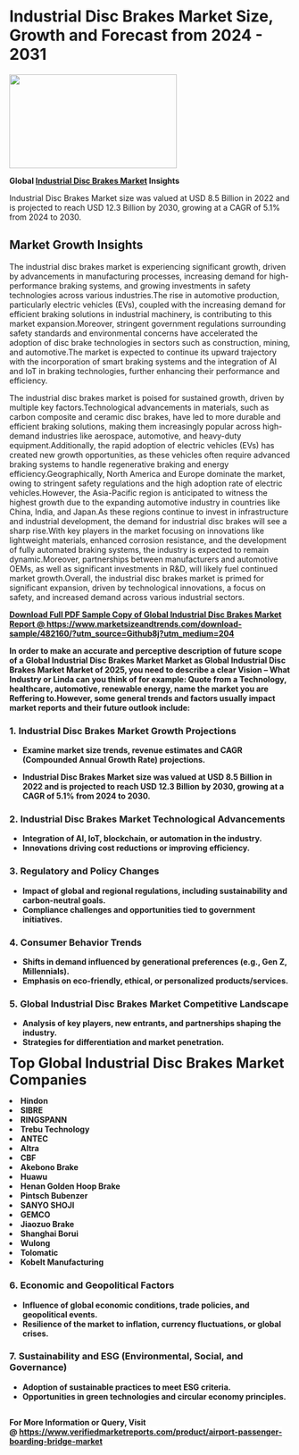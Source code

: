 <H1>Industrial Disc Brakes Market Size, Growth and Forecast from 2024 - 2031</H1><img class="aligncenter size-medium wp-image-584254" src="https://thirdeyenews.in/wp-content/uploads/2024/09/Global-Market-Research-300x168.jpeg" alt="" width="300" height="168" /><p><strong>Global&nbsp;<a href="https://www.marketsizeandtrends.com/download-sample/482160/?utm_source=Github8j?utm_medium=204">Industrial Disc Brakes Market</a> Insights</strong></p><p>Industrial Disc Brakes Market size was valued at USD 8.5 Billion in 2022 and is projected to reach USD 12.3 Billion by 2030, growing at a CAGR of 5.1% from 2024 to 2030.</p><p><h2>Market Growth Insights</h2> <p>The industrial disc brakes market is experiencing significant growth, driven by advancements in manufacturing processes, increasing demand for high-performance braking systems, and growing investments in safety technologies across various industries.The rise in automotive production, particularly electric vehicles (EVs), coupled with the increasing demand for efficient braking solutions in industrial machinery, is contributing to this market expansion.Moreover, stringent government regulations surrounding safety standards and environmental concerns have accelerated the adoption of disc brake technologies in sectors such as construction, mining, and automotive.The market is expected to continue its upward trajectory with the incorporation of smart braking systems and the integration of AI and IoT in braking technologies, further enhancing their performance and efficiency.</p> <p><strong><a href="#"></a></strong></p> <p>The industrial disc brakes market is poised for sustained growth, driven by multiple key factors.Technological advancements in materials, such as carbon composite and ceramic disc brakes, have led to more durable and efficient braking solutions, making them increasingly popular across high-demand industries like aerospace, automotive, and heavy-duty equipment.Additionally, the rapid adoption of electric vehicles (EVs) has created new growth opportunities, as these vehicles often require advanced braking systems to handle regenerative braking and energy efficiency.Geographically, North America and Europe dominate the market, owing to stringent safety regulations and the high adoption rate of electric vehicles.However, the Asia-Pacific region is anticipated to witness the highest growth due to the expanding automotive industry in countries like China, India, and Japan.As these regions continue to invest in infrastructure and industrial development, the demand for industrial disc brakes will see a sharp rise.With key players in the market focusing on innovations like lightweight materials, enhanced corrosion resistance, and the development of fully automated braking systems, the industry is expected to remain dynamic.Moreover, partnerships between manufacturers and automotive OEMs, as well as significant investments in R&D, will likely fuel continued market growth.Overall, the industrial disc brakes market is primed for significant expansion, driven by technological innovations, a focus on safety, and increased demand across various industrial sectors.</p> <p><strong><a href="#"></p><p><span class=""><strong>Download Full PDF Sample Copy of Global Industrial Disc Brakes Market Report</strong> @ <a href="https://www.marketsizeandtrends.com/download-sample/482160/?utm_source=Github8j?utm_medium=204" target="_blank">https://www.marketsizeandtrends.com/download-sample/482160/?utm_source=Github8j?utm_medium=204</a></span></p><p>In order to make an accurate and perceptive description of future scope of a Global&nbsp;Industrial Disc Brakes Market Market as Global&nbsp;Industrial Disc Brakes Market Market of 2025, you need to describe a clear Vision &ndash; What Industry or Linda can you think of for example: Quote from a Technology, healthcare, automotive, renewable energy, name the market you are Reffering to.However, some general trends and factors usually impact market reports and their future outlook include:</p><h3>1.&nbsp;<strong>Industrial Disc Brakes Market Growth Projections</strong></h3><ul><li>Examine market size trends, revenue estimates and CAGR (Compounded Annual Growth Rate) projections.</li><li><p>Industrial Disc Brakes Market size was valued at USD 8.5 Billion in 2022 and is projected to reach USD 12.3 Billion by 2030, growing at a CAGR of 5.1% from 2024 to 2030.</p></li></ul><h3>2.&nbsp;<strong>Industrial Disc Brakes Market Technological Advancements</strong></h3><ul><li>Integration of AI, IoT, blockchain, or automation in the industry.</li><li>Innovations driving cost reductions or improving efficiency.</li></ul><h3>3.&nbsp;<strong>Regulatory and Policy Changes</strong></h3><ul><li>Impact of global and regional regulations, including sustainability and carbon-neutral goals.</li><li>Compliance challenges and opportunities tied to government initiatives.</li></ul><h3>4.&nbsp;<strong>Consumer Behavior Trends</strong></h3><ul><li>Shifts in demand influenced by generational preferences (e.g., Gen Z, Millennials).</li><li>Emphasis on eco-friendly, ethical, or personalized products/services.</li></ul><h3>5.&nbsp;<strong>Global Industrial Disc Brakes Market Competitive Landscape</strong></h3><ul><li>Analysis of key players, new entrants, and partnerships shaping the industry.</li><li>Strategies for differentiation and market penetration.</li></ul><p data-pm-slice="1 1 []"><span style="color: inherit; font-family: inherit; font-size: 25px;">Top Global Industrial Disc Brakes Market Companies</span></p><div class="" data-test-id=""><p><li>Hindon</li><li> SIBRE</li><li> RINGSPANN</li><li> Trebu Technology</li><li> ANTEC</li><li> Altra</li><li> CBF</li><li> Akebono Brake</li><li> Huawu</li><li> Henan Golden Hoop Brake</li><li> Pintsch Bubenzer</li><li> SANYO SHOJI</li><li> GEMCO</li><li> Jiaozuo Brake</li><li> Shanghai Borui</li><li> Wulong</li><li> Tolomatic</li><li> Kobelt Manufacturing</li></p></div><h3>6.&nbsp;<strong>Economic and Geopolitical Factors</strong></h3><ul><li>Influence of global economic conditions, trade policies, and geopolitical events.</li><li>Resilience of the market to inflation, currency fluctuations, or global crises.</li></ul><h3>7.&nbsp;<strong>Sustainability and ESG (Environmental, Social, and Governance)</strong></h3><ul><li>Adoption of sustainable practices to meet ESG criteria.</li><li>Opportunities in green technologies and circular economy principles.</li></ul><h2><strong style="font-size: 14px;">For More Information or Query, Visit @&nbsp;</strong><a style="background-color: #ffffff; font-size: 14px;" href="https://www.marketsizeandtrends.com/report/industrial-disc-brakes-market/" target="_blank">https://www.verifiedmarketreports.com/product/airport-passenger-boarding-bridge-market</a></h2>